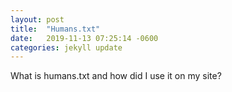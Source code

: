 ```yaml
---
layout: post
title:  "Humans.txt"
date:   2019-11-13 07:25:14 -0600
categories: jekyll update
---
```

What is humans.txt and how did I use it on my site?

